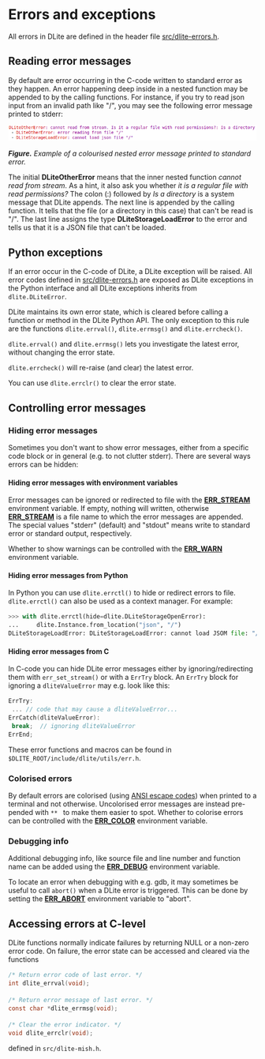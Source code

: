 Errors and exceptions
=====================
All errors in DLite are defined in the header file [src/dlite-errors.h].


Reading error messages
----------------------
By default are error occurring in the C-code written to standard error as they happen.
An error happening deep inside in a nested function may be appended to by the calling functions.
For instance, if you try to read json input from an invalid path like "/", you may see the following error message printed to stderr:

![Error message example](https://github.com/SINTEF/dlite/blob/error-documentation/doc/_static/dlite-error.png)

_**Figure.** Example of a colourised nested error message printed to standard error._

The initial **DLiteOtherError** means that the inner nested function *cannot read from stream*. As a hint, it also ask you whether *it is a regular file with read permissions?*
The colon (:) followed by *Is a directory* is a system message that DLite appends.
The next line is appended by the calling function.
It tells that the file (or a directory in this case) that can't be read is "/".
The last line assigns the type **DLiteStorageLoadError** to the error and tells us that it is a JSON file that can't be loaded.


Python exceptions
-----------------
If an error occur in the C-code of DLite, a DLite exception will be raised.
All error codes defined in [src/dlite-errors.h] are exposed as DLite exceptions in the Python interface and all DLite exceptions inherits from `dlite.DLiteError`.

DLite maintains its own error state, which is cleared before calling a function or method in the DLite Python API.
The only exception to this rule are the functions `dlite.errval()`, `dlite.errmsg()` and `dlite.errcheck()`.

`dlite.errval()` and `dlite.errmsg()` lets you investigate the latest error, without changing the error state.

`dlite.errcheck()` will re-raise (and clear) the latest error.

You can use `dlite.errclr()` to clear the error state.


Controlling error messages
--------------------------

### Hiding error messages
Sometimes you don't want to show error messages, either from a specific code block or in general (e.g. to not clutter stderr). There are several ways errors can be hidden:

#### Hiding error messages with environment variables
Error messages can be ignored or redirected to file with the **[ERR_STREAM]** environment variable.
If empty, nothing will written, otherwise **[ERR_STREAM]** is a file name to which the error messages are appended.
The special values "stderr" (default) and "stdout" means write to standard error or standard output, respectively.

Whether to show warnings can be controlled with the **[ERR_WARN]** environment variable.


#### Hiding error messages from Python
In Python you can use `dlite.errctl()` to hide or redirect errors to file.
`dlite.errctl()` can also be used as a context manager.
For example:

```python
>>> with dlite.errctl(hide=dlite.DLiteStorageOpenError):
...     dlite.Instance.from_location("json", "/")
DLiteStorageLoadError: DLiteStorageLoadError: cannot load JSOM file: "/"
```

#### Hiding error messages from C
In C-code you can hide DLite error messages either by ignoring/redirecting them with `err_set_stream()` or with a `ErrTry` block.
An `ErrTry` block for ignoring a `dliteValueError` may e.g. look like this:

```c
ErrTry:
 ... // code that may cause a dliteValueError...
ErrCatch(dliteValueError):
 break;  // ignoring dliteValueError
ErrEnd;
```

These error functions and macros can be found in `$DLITE_ROOT/include/dlite/utils/err.h`.


### Colorised errors
By default errors are colorised (using [ANSI escape codes]) when printed to a terminal and not otherwise.
Uncolorised error messages are instead pre-pended with `** ` to make them easier to spot.
Whether to colorise errors can be controlled with the **[ERR_COLOR]** environment variable.


### Debugging info
Additional debugging info, like source file and line number and function name can be added using the **[ERR_DEBUG]** environment variable.

To locate an error when debugging with e.g. gdb, it may sometimes be useful to call `abort()` when a DLite error is triggered.
This can be done by setting the **[ERR_ABORT]** environment variable to "abort".


Accessing errors at C-level
---------------------------
DLite functions normally indicate failures by returning NULL or a non-zero error code.
On failure, the error state can be accessed and cleared via the functions

```c
/* Return error code of last error. */
int dlite_errval(void);

/* Return error message of last error. */
const char *dlite_errmsg(void);

/* Clear the error indicator. */
void dlite_errclr(void);
```

defined in `src/dlite-mish.h`.



[ANSI escape codes]: https://en.wikipedia.org/wiki/ANSI_escape_code
[src/dlite-errors.h]: https://github.com/SINTEF/dlite/blob/master/src/dlite-errors.h
[ERR_STREAM]: https://github.com/SINTEF/dlite/blob/master/doc/user_guide/environment_variables.md
[ERR_WARN]: https://github.com/SINTEF/dlite/blob/master/doc/user_guide/environment_variables.md
[ERR_COLOR]: https://github.com/SINTEF/dlite/blob/master/doc/user_guide/environment_variables.md
[ERR_DEBUG]: https://github.com/SINTEF/dlite/blob/master/doc/user_guide/environment_variables.md
[ERR_ABORT]: https://github.com/SINTEF/dlite/blob/master/doc/user_guide/environment_variables.md
